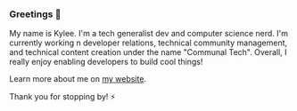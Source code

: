 ### Greetings 👋

My name is Kylee. I'm a tech generalist dev and computer science nerd.
I'm currently working n developer relations, technical community management, and technical content creation under the name "Communal Tech".
Overall, I really enjoy enabling developers to build cool things!

Learn more about me on [my website](https://www.communaltech.com/).

Thank you for stopping by! ⚡
